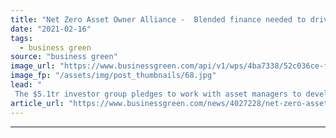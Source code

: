 ```yaml
---
title: "Net Zero Asset Owner Alliance -  Blended finance needed to drive climate investment"
date: "2021-02-16"
tags: 
  - business green
source: "business green"
image_url: "https://www.businessgreen.com/api/v1/wps/4ba7338/52c036ce-f7f2-4145-889f-1b2ef92fdc3c/6/city-skyline-185x114.jpg"
image_fp: "/assets/img/post_thumbnails/68.jpg"
lead: "
 The $5.1tr investor group pledges to work with asset managers to develop blended finance vehicles that can help spread the risks of investing in nascent green technologies ..."
article_url: "https://www.businessgreen.com/news/4027228/net-zero-asset-owner-alliance-blended-finance-drive-climate-investment"
---
```


---
